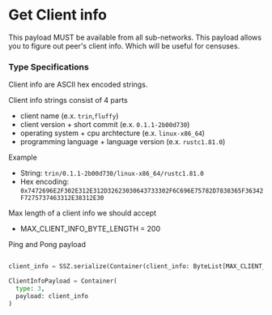# Get Client info

This payload MUST be available from all sub-networks. This payload allows you to figure out peer's client info. Which will be useful for censuses.


### Type Specifications

Client info are ASCII hex encoded strings.

Client info strings consist of 4 parts
- client name (e.x. `trin`,`fluffy`)
- client version + short commit (e.x. `0.1.1-2b00d730`)
- operating system + cpu archtecture (e.x. `linux-x86_64`)
- programming language + language version (e.x. `rustc1.81.0`)

Example 
- String: `trin/0.1.1-2b00d730/linux-x86_64/rustc1.81.0`
- Hex encoding: `0x7472696E2F302E312E312D32623030643733302F6C696E75782D7838365F36342F7275737463312E38312E30`


Max length of a client info we should accept
- MAX_CLIENT_INFO_BYTE_LENGTH = 200


Ping and Pong payload
```python

client_info = SSZ.serialize(Container(client_info: ByteList[MAX_CLIENT_INFO_BYTE_LENGTH]))

ClientInfoPayload = Container(
  type: 3,
  payload: client_info
)
```
